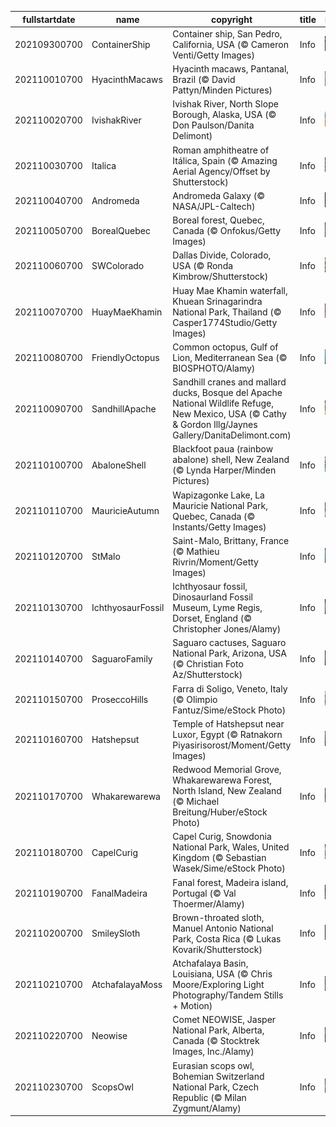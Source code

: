 |fullstartdate|name|copyright|title|image|
|--|--|--|--|--|
202109300700|ContainerShip|Container ship, San Pedro, California, USA (© Cameron Venti/Getty Images)|Info|![](/en-AU/2021/10/202109300700ContainerShip.jpg)|
202110010700|HyacinthMacaws|Hyacinth macaws, Pantanal, Brazil (© David Pattyn/Minden Pictures)|Info|![](/en-AU/2021/10/202110010700HyacinthMacaws.jpg)|
202110020700|IvishakRiver|Ivishak River, North Slope Borough, Alaska, USA (© Don Paulson/Danita Delimont)|Info|![](/en-AU/2021/10/202110020700IvishakRiver.jpg)|
202110030700|Italica|Roman amphitheatre of Itálica, Spain (© Amazing Aerial Agency/Offset by Shutterstock)|Info|![](/en-AU/2021/10/202110030700Italica.jpg)|
202110040700|Andromeda|Andromeda Galaxy (© NASA/JPL-Caltech)|Info|![](/en-AU/2021/10/202110040700Andromeda.jpg)|
202110050700|BorealQuebec|Boreal forest, Quebec, Canada (© Onfokus/Getty Images)|Info|![](/en-AU/2021/10/202110050700BorealQuebec.jpg)|
202110060700|SWColorado|Dallas Divide, Colorado, USA (© Ronda Kimbrow/Shutterstock)|Info|![](/en-AU/2021/10/202110060700SWColorado.jpg)|
202110070700|HuayMaeKhamin|Huay Mae Khamin waterfall, Khuean Srinagarindra National Park, Thailand (© Casper1774Studio/Getty Images)|Info|![](/en-AU/2021/10/202110070700HuayMaeKhamin.jpg)|
202110080700|FriendlyOctopus|Common octopus, Gulf of Lion, Mediterranean Sea (© BIOSPHOTO/Alamy)|Info|![](/en-AU/2021/10/202110080700FriendlyOctopus.jpg)|
202110090700|SandhillApache|Sandhill cranes and mallard ducks, Bosque del Apache National Wildlife Refuge, New Mexico, USA (© Cathy & Gordon Illg/Jaynes Gallery/DanitaDelimont.com)|Info|![](/en-AU/2021/10/202110090700SandhillApache.jpg)|
202110100700|AbaloneShell|Blackfoot paua (rainbow abalone) shell, New Zealand (© Lynda Harper/Minden Pictures)|Info|![](/en-AU/2021/10/202110100700AbaloneShell.jpg)|
202110110700|MauricieAutumn|Wapizagonke Lake, La Mauricie National Park, Quebec, Canada (© Instants/Getty Images)|Info|![](/en-AU/2021/10/202110110700MauricieAutumn.jpg)|
202110120700|StMalo|Saint-Malo, Brittany, France (© Mathieu Rivrin/Moment/Getty Images)|Info|![](/en-AU/2021/10/202110120700StMalo.jpg)|
202110130700|IchthyosaurFossil|Ichthyosaur fossil, Dinosaurland Fossil Museum, Lyme Regis, Dorset, England (© Christopher Jones/Alamy)|Info|![](/en-AU/2021/10/202110130700IchthyosaurFossil.jpg)|
202110140700|SaguaroFamily|Saguaro cactuses, Saguaro National Park, Arizona, USA (© Christian Foto Az/Shutterstock)|Info|![](/en-AU/2021/10/202110140700SaguaroFamily.jpg)|
202110150700|ProseccoHills|Farra di Soligo, Veneto, Italy (© Olimpio Fantuz/Sime/eStock Photo)|Info|![](/en-AU/2021/10/202110150700ProseccoHills.jpg)|
202110160700|Hatshepsut|Temple of Hatshepsut near Luxor, Egypt (© Ratnakorn Piyasirisorost/Moment/Getty Images)|Info|![](/en-AU/2021/10/202110160700Hatshepsut.jpg)|
202110170700|Whakarewarewa|Redwood Memorial Grove, Whakarewarewa Forest, North Island, New Zealand (© Michael Breitung/Huber/eStock Photo)|Info|![](/en-AU/2021/10/202110170700Whakarewarewa.jpg)|
202110180700|CapelCurig|Capel Curig, Snowdonia National Park, Wales, United Kingdom (© Sebastian Wasek/Sime/eStock Photo)|Info|![](/en-AU/2021/10/202110180700CapelCurig.jpg)|
202110190700|FanalMadeira|Fanal forest, Madeira island, Portugal (© Val Thoermer/Alamy)|Info|![](/en-AU/2021/10/202110190700FanalMadeira.jpg)|
202110200700|SmileySloth|Brown-throated sloth, Manuel Antonio National Park, Costa Rica (© Lukas Kovarik/Shutterstock)|Info|![](/en-AU/2021/10/202110200700SmileySloth.jpg)|
202110210700|AtchafalayaMoss|Atchafalaya Basin, Louisiana, USA (© Chris Moore/Exploring Light Photography/Tandem Stills + Motion)|Info|![](/en-AU/2021/10/202110210700AtchafalayaMoss.jpg)|
202110220700|Neowise|Comet NEOWISE, Jasper National Park, Alberta, Canada (© Stocktrek Images, Inc./Alamy)|Info|![](/en-AU/2021/10/202110220700Neowise.jpg)|
202110230700|ScopsOwl|Eurasian scops owl, Bohemian Switzerland National Park, Czech Republic (© Milan Zygmunt/Alamy)|Info|![](/en-AU/2021/10/202110230700ScopsOwl.jpg)|
